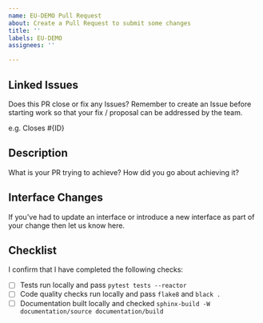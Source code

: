 ```yaml
---
name: EU-DEMO Pull Request
about: Create a Pull Request to submit some changes
title: ''
labels: EU-DEMO
assignees: ''

---
```


## Linked Issues

Does this PR close or fix any Issues? Remember to create an Issue before starting work so that your fix / proposal can be addressed by the team.

e.g. Closes #{ID}

## Description

What is your PR trying to achieve? How did you go about achieving it?

## Interface Changes

If you've had to update an interface or introduce a new interface as part of your change then let us know here.

## Checklist

I confirm that I have completed the following checks:

- [ ] Tests run locally and pass `pytest tests --reactor`
- [ ] Code quality checks run locally and pass `flake8` and `black .`
- [ ] Documentation built locally and checked `sphinx-build -W documentation/source documentation/build`
